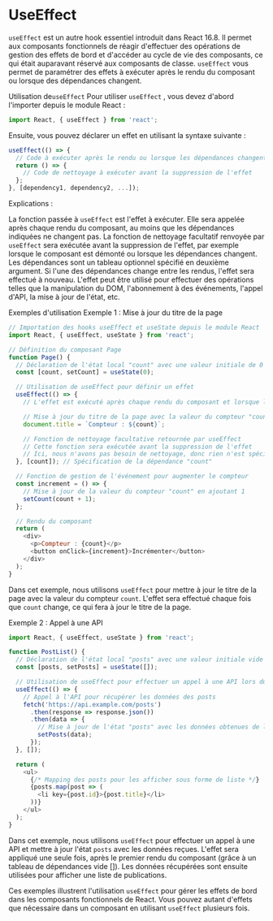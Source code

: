 # UseEffect

``useEffect`` est un autre hook essentiel introduit dans React 16.8. Il permet aux composants fonctionnels de réagir d'effectuer des opérations de gestion des effets de bord et d'accéder au cycle de vie des composants, ce qui était auparavant réservé aux composants de classe. ``useEffect`` vous permet de paramétrer des effets à exécuter après le rendu du composant ou lorsque des dépendances changent.

Utilisation de``useEffect`` 
Pour utiliser ``useEffect`` , vous devez d'abord l'importer depuis le module React :

```js
import React, { useEffect } from 'react';
```
Ensuite, vous pouvez déclarer un effet en utilisant la syntaxe suivante :

```js
useEffect(() => {
  // Code à exécuter après le rendu ou lorsque les dépendances changent
  return () => {
    // Code de nettoyage à exécuter avant la suppression de l'effet
  };
}, [dependency1, dependency2, ...]);
```

Explications :

La fonction passée à ``useEffect`` est l'effet à exécuter. Elle sera appelée après chaque rendu du composant, au moins que les dépendances indiquées ne changent pas.
La fonction de nettoyage facultatif renvoyée par ``useEffect`` sera exécutée avant la suppression de l'effet, par exemple lorsque le composant est démonté ou lorsque les dépendances changent.
Les dépendances sont un tableau optionnel spécifié en deuxième argument. Si l'une des dépendances change entre les rendus, l'effet sera effectué à nouveau.
L'effet peut être utilisé pour effectuer des opérations telles que la manipulation du DOM, l'abonnement à des événements, l'appel d'API, la mise à jour de l'état, etc.

Exemples d'utilisation 
Exemple 1 : Mise à jour du titre de la page
```js
// Importation des hooks useEffect et useState depuis le module React
import React, { useEffect, useState } from 'react';

// Définition du composant Page
function Page() {
  // Déclaration de l'état local "count" avec une valeur initiale de 0 et la fonction "setCount" pour le mettre à jour
  const [count, setCount] = useState(0);

  // Utilisation de useEffect pour définir un effet
  useEffect(() => {
    // L'effet est exécuté après chaque rendu du composant et lorsque la dépendance "count" change

    // Mise à jour du titre de la page avec la valeur du compteur "count"
    document.title = `Compteur : ${count}`;

    // Fonction de nettoyage facultative retournée par useEffect
    // Cette fonction sera exécutée avant la suppression de l'effet
    // Ici, nous n'avons pas besoin de nettoyage, donc rien n'est spécifié
  }, [count]); // Spécification de la dépendance "count"

  // Fonction de gestion de l'événement pour augmenter le compteur
  const increment = () => {
    // Mise à jour de la valeur du compteur "count" en ajoutant 1
    setCount(count + 1);
  };

  // Rendu du composant
  return (
    <div>
      <p>Compteur : {count}</p>
      <button onClick={increment}>Incrémenter</button>
    </div>
  );
}
```

Dans cet exemple, nous utilisons ``useEffect`` pour mettre à jour le titre de la page avec la valeur du compteur ``count``. L'effet sera effectué chaque fois que ``count`` change, ce qui fera à jour le titre de la page.

Exemple 2 : Appel à une API

```js
import React, { useEffect, useState } from 'react';

function PostList() {
  // Déclaration de l'état local "posts" avec une valeur initiale vide
  const [posts, setPosts] = useState([]);

  // Utilisation de useEffect pour effectuer un appel à une API lors du premier rendu du composant
  useEffect(() => {
    // Appel à l'API pour récupérer les données des posts
    fetch('https://api.example.com/posts')
      .then(response => response.json())
      .then(data => {
        // Mise à jour de l'état "posts" avec les données obtenues de l'API
        setPosts(data);
      });
  }, []);

  return (
    <ul>
      {/* Mapping des posts pour les afficher sous forme de liste */}
      {posts.map(post => (
        <li key={post.id}>{post.title}</li>
      ))}
    </ul>
  );
}
```

Dans cet exemple, nous utilisons ``useEffect`` pour effectuer un appel à une API et mettre à jour l'état ``posts`` avec les données reçues. L'effet sera appliqué une seule fois, après le premier rendu du composant (grâce à un tableau de dépendances vide []). Les données récupérées sont ensuite utilisées pour afficher une liste de publications.

Ces exemples illustrent l'utilisation ``useEffect`` pour gérer les effets de bord dans les composants fonctionnels de React. Vous pouvez autant d'effets que nécessaire dans un composant en utilisant ``useEffect`` plusieurs fois.